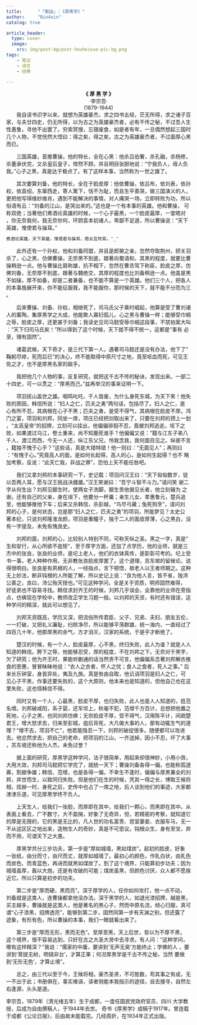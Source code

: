 ```yaml
---
title:      "「搬运」:《厚黑学》"
author:     "Bin4xin"
catalog: true

article_header:
  type: cover
  image:
    src: img/post-bg/post-houheixue-pic-bg.png
tags:
    - 笔记
    - 诗文
    - 经典

---
```

<center><strong> <p1>《 厚 黑 学 》</p1></strong></center>
<center>·李宗吾·</center>
<center>(1879-1944)</center>
　　我自读书识字以来，就想为英雄豪杰，求之四书五经，茫无所得，求之诸子百
家，与夫廿四史，仍无所得，以为古之为英雄豪杰者，必有不传之秘，不过吾人生
性愚鲁，寻他不出罢了。穷索冥搜，忘寝废食，如是者有年，一旦偶然想起三国时
几个人物，不觉恍然大悟曰：得之矣，得之矣，古之为英雄豪杰者，不过面厚心黑
而已。

　　三国英雄，首推曹操，他的特长，全在心黑：他杀吕伯奢，杀孔融，杀杨修，
杀董承伏完，又杀皇后皇子，悍然不顾，并且明目张胆地说：“宁我负人，毋人负
我。”心子之黑，真是达于极点了。有了这样本事，当然称为一世之雄了。

　　其次要算刘备，他的特长，全在于脸皮厚：他依曹操，依吕布，依刘表，依孙
权，依袁绍，东窜西走，寄人篱下，恬不为耻，而且生平善哭，做三国演义的人，
更把他写得维妙维肖，遇到不能解决的事情，对人痛哭一场，立即转败为功，所以
俗语有云：“刘备的江山，是哭出来的。”这也是一个有本事的英雄。他和曹操，
可称双绝；当著他们煮酒论英雄的时候，一个心子最黑，一个脸皮最厚，一堂晤对
，你无奈我何，我无奈你何，环顾袁本初诸人，卑鄙不足道，所以曹操说：“天下
英雄，惟使君与操耳。”

```javascript
煮酒论英雄，天下英雄，惟使君与操耳，商业互吹耳。^_^
```
　　此外还有一个孙权，他和刘备同盟，并且是郎舅之亲，忽然夺取荆州，把关羽
杀了，心之黑，仿佛曹操，无奈黑不到底，跟著向蜀请和，其黑的程度，就要比曹
操稍逊一点。他与曹操比肩称雄，抗不相下，忽然在曹丞驾下称臣，脸皮之厚，仿
佛刘备，无奈厚不到底，跟著与魏绝交，其厚的程度也比刘备稍逊一点。他虽是黑
不如操，厚不如备，却是二者兼备，也不能不算是一个英雄。他们三个人，把各人
的本事施展开来，你不能征服我，我不能服你，那时候的天下，就不能不分而为三
。

　　后来曹操、刘备、孙权，相继死了，司马氏父子乘时崛起，他算是受了曹刘诸
人的薰陶，集厚黑学之大成，他能欺人寡妇孤儿，心之黑与曹操一样；能够受巾帼
之辱，脸皮之厚，还更甚于刘备；我读史见司马懿受辱巾帼这段事，不禁拍案大叫
：“天下归司马氏矣！”所以得到了这个时候，天下就不得不统一，这都是“事有
必至，理有固然”。

　　诸葛武候，天下奇才，是三代下第一人，遇著司马懿还是没有办法，他下了“
鞠躬尽瘁，死而后已”的决心，终不能取得中原尺寸之地，竟至呕血而死，可见王
佐之才，也不是厚黑名家的敌手。

　　我把他几个人物的事，反复研究，就把这千古不传的秘诀，发现出来。一部二
十四史，可一以贯之：“厚黑而己。”兹再举汉的事来证明一下。

　　项羽拔山盖世之雄。咽鸣叱吒，千人皆废，为什么身死东城，为天下笑！他失
败的原因，韩信所说：“妇人之仁，匹夫之勇”两句话，包括尽了。妇人之仁，是
心有所不忍，其病根在心子不黑；匹夫之勇，是受不得气，其病根在脸皮不厚。鸿
门之宴，项羽和刘邦，同坐一席，项庄已经把剑取出来了，只要在刘邦的颈上一划
，“太高皇帝”的招牌，立刻可以挂出，他偏偏徘徊不忍，竟被刘邦逃走。垓下之
败，如果渡过乌江，卷土重来，尚不知鹿死谁手？他偏偏又说：“籍与江东子弟八
千人，渡江而西，今无一人还，纵江东父兄，怜我念我，我何面目见之。纵彼不言
，籍独不愧于心乎？”这些话，真是大错特错！他一则曰：“无面见人”；再则曰
：“有愧于心。”究竟高人的面，是如何长起得，高人的心，是如何生起得？也不
略加考察，反说：“此天亡我，非战之罪”，恐怕上天不能任咎吧。

　　我们又拿刘邦的本事研究一下，史记载：项羽问汉王曰：“天下匈匈数岁，徒
以吾两人耳，愿与汉王挑战决雌雄。”汉王笑谢曰：“吾宁斗智不斗力。”请问笑
谢二字从何生出？刘邦见郦生时，使两女子洗脚，郦生责他倨见长者，他立刻辍为
之谢。还有自己的父亲，身在俎下，他要分一杯羹；亲生儿女，孝惠鲁元，楚兵追
至，他能够推他下车；后来又杀韩信，杀彭越，“鸟尽弓藏；兔死狗烹”，请问刘
邦的心子，是何状态，岂是那“妇人之仁，匹夫之勇”的项羽，所能梦见？太史公
著本纪，只说刘邦隆准龙颜，项羽是重瞳子，独于二人的面皮厚薄，心之黑白，没
有一字提及，未免有愧良史。

　　刘邦的面，刘邦的心，比较别人特别不同，可称天纵之圣。黑之一字，真是“
生和安行，从心所欲不逾矩”，至于厚字方面，还加了点学历，他的业师，就是三
杰中的张良，张良的业师，是圮上老人，他们的衣钵真传，是彰彰可考的。圮上受
书一事，老人种种作用，无非教张良脸皮厚罢了。这个道理，苏东坡的留候论，说
得很明白。张良是有夙根的人，一经指点，言下顿悟，故老人以王者师期之。这种
无上妙法，断非钝根的人所能了解，所以史记上说：“良为他人言，皆不省，独沛
公善之，良曰，沛公殆天授也。”可见这种学问，全是关乎资质，明师固然难得，
好徒弟也不容易寻找。韩信求封齐王的时候，刘邦几乎误会，全靠他的业师在旁指
点，仿佛现在学校中，教师改正学生习题一般。以刘邦的天资，有时还有错误，这
种学问的精深，就此可以想见了。

　　刘邦天资既高，学历又深，把流俗所传君臣、父子、兄弟、夫妇、朋友五伦，
一一打破，又把礼义廉耻，扫除净尽，所以能够平荡群雄，统一海内，一直经过了
四百几十年，他那厚黑的余气，方才消灭，汉家的系统，于是乎才断绝了。

　　楚汉的时候，有一个人，脸皮最厚，心不黑，终归失败，此人为谁？就是人人
知道的韩信。胯下之辱，他能够忍受，厚的程度，不在刘邦之下。无奈对于黑字，
欠了研究；他为齐王时，果能听蒯通的话当然贵不可言，他偏偏系念著刘邦解衣推
食的恩惠，冒冒昧昧地说：“衣人之衣者，怀人之忧；食人之食者，死人之事。”
后来长乐钟室，身首异处，夷及九族。真是咎由自取，他讥诮项羽是妇人之仁，可
见心子不黑，作事还要失败的，这个大原则，他本来也是知道的，但他自己也在这
里失败，这也怪韩信不得。

　　同时又有一个人，心最黑，脸皮不厚，也归失败，此人也是人人知道的，姓范
名增。刘邦破咸阳，系子婴，还军坝上，秋毫不犯，范增千方百计，总想把他置之
死地，心子之黑，也同刘邦仿佛；无奈脸皮不厚，受不得气，汉用陈平计，间疏楚
君王，增大怒求去，归来至彭城，疽后背死，大凡做大事的人，那有动辄生气的道
理？“增不去，项羽不亡”，他若能隐忍一下，刘邦的破绽很多。随便都可以攻进
去。他忿然求去，把自己的老命，把项羽的江山，一齐送掉，因小不忍，坏了大事
，苏东坡还称他为人杰，未免过誉？

　　据上面的研究，厚黑学这种学问，法子很简单，用起来却很神妙，小用小效，
大用大效，刘邦司马懿把它学完了，就统一天下；曹操刘备各得一偏，也能称孤道
寡，割据争雄；韩信、范增，也是各得一偏，不幸生不逢时，偏偏与厚黑兼全的刘
邦，并世而生，以致同归失败。但是他们在生的时候，凭其一得之长，博取王候将
相，炫赫一时，身死之后，史传中也占了一席之地，后人谈到他们的事迹，大家都
津津乐道，可见厚黑学终不负人。

　　上天生人，给我们一张脸，而厚即在其中，给我们一颗心，而黑即在其中。从
表面上看去，广不数寸，大不盈掬，好象了无奇异，但，若精密的考察，就知道它
的厚是无限的，它的黑是无比的，凡人世的功名富贵、宫室妻妾、衣服车马，无一
不从这区区之地出来，造物生人的奇妙，真是不可思议。钝根众生，身有至宝，弃
而不用，可谓天下之大愚。　

　　厚黑学共分三步功夫，第一步是“厚如城墙，黑如煤炭”。起初的脸皮，好象
一张纸，由分而寸，由尺而丈，就厚如城墙了。最初心的颜色，作乳白状，由乳色
而炭色、而青蓝色，再进而就黑如煤炭了。到了这个境界，只能算初步功夫；因为
城墙虽厚，轰以大炮，还是有攻破的可能；煤炭虽黑，但颜色讨厌，众人都不愿挨
近它。所以只算是初步的功夫。

　　第二步是“厚而硬，黑而亮”。深于厚学的人，任你如何攻打，他一点不动，
刘备就是这类人，连曹操都拿他没办法。深于黑学的人，如退光漆招牌，越是黑，
买主越多，曹操就是这类人，他是著名的黑心子，然而中原名流，倾心归服，真可
谓“心子漆黑，招牌透亮”，能够到第二步，固然同第一步有天渊之别，但还露了
迹象，有形有色，所以曹操的本事，我们一眼就看出来了。

　　第三步是“厚而无形，黑而无色”。至厚至黑，天上后世，皆以为不厚不黑，
这个境界，很不容易达到，只好在古之大圣大贤中去寻求。有人问：“这种学问，
哪有这样精深？”我说：“儒家的中庸，要讲到‘无声无臭’方能终止；学佛的人
，要讲到‘菩提无树，明镜非台’，才算正果；何况厚黑学是千古不传之秘，当然
要做到‘无形无色’，才算止境”。

　　总之，由三代以至于今，王候将相，豪杰圣贤，不可胜数，苟其事之有成，无
一不出于此；书册俱在，事实难诬，读者倘能本我指示的途径，自去搜寻，自然左
右逢源，头头是道。


[作者简介]:
<br>
李宗吾，1879年（清光绪五年）生于成都，一度任国民党政府官员、四川
大学教授，后成为自由撰稿人，于1944年去世。
奇书《厚黑学》成稿于1917年。曾连载于成都《公论日报》，后由故未能载完。几经周折，在1934年正式出版。